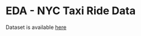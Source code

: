 # EDA - NYC Taxi Ride Data

Dataset is available [here](https://drive.google.com/file/d/1gftjFGsidx_R9Xo3K_eWW-0MdsoaaVJn/view?usp=sharing)
